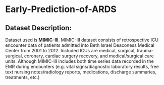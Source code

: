 # Early-Prediction-of-ARDS

## Dataset Description:

Dataset used is **MIMIC-III**. MIMIC-III dataset consists of retrospective ICU encounter data of patients admitted into Beth Israel Deaconess
Medical Center from 2001 to 2012. Included ICUs are medical, surgical, trauma-surgical, coronary, cardiac surgery
recovery, and medical/surgical care units. Although MIMIC-III includes both time series data recorded in the EMR
during encounters (e.g. vital signs/diagnostic laboratory results, free text nursing notes/radiology reports, medications,
discharge summaries, treatments, etc.)
